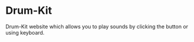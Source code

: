 # Drum-Kit
Drum-Kit website which allows you to play sounds by clicking the button or using keyboard.
